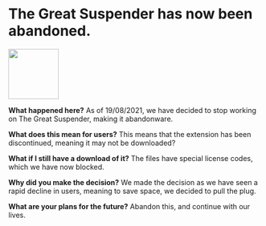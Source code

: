 # The Great Suspender has now been abandoned.

<img src="/src/img/suspendy-guy.png" width="100px" />

**What happened here?**
As of 19/08/2021, we have decided to stop working on The Great Suspender, making it abandonware.

**What does this mean for users?**
This means that the extension has been discontinued, meaning it may not be downloaded?

**What if I still have a download of it?**
The files have special license codes, which we have now blocked.

**Why did you make the decision?**
We made the decision as we have seen a rapid decline in users, meaning to save space, we decided to pull the plug.

**What are your plans for the future?**
Abandon this, and continue with our lives.
